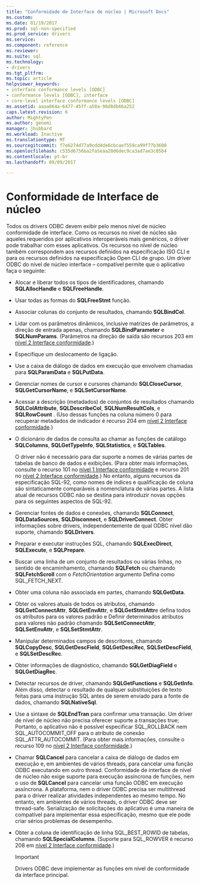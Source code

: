 ```yaml
---
title: "Conformidade de Interface de núcleo | Microsoft Docs"
ms.custom: 
ms.date: 01/19/2017
ms.prod: sql-non-specified
ms.prod_service: drivers
ms.service: 
ms.component: reference
ms.reviewer: 
ms.suite: sql
ms.technology:
- drivers
ms.tgt_pltfrm: 
ms.topic: article
helpviewer_keywords:
- interface conformance levels [ODBC]
- conformance levels [ODBC], interface
- core-level interface conformance levels [ODBC]
ms.assetid: aaaa864a-6477-45ff-a50a-96d8db66a252
caps.latest.revision: 6
author: MightyPen
ms.author: genemi
manager: jhubbard
ms.workload: Inactive
ms.translationtype: MT
ms.sourcegitcommit: f7e6274d77a9cdd4de6cbcaef559ca99f77b3608
ms.openlocfilehash: c535d6756ba2fa5eaa20d6dec9ca3ad7ae3c85b4
ms.contentlocale: pt-br
ms.lasthandoff: 09/09/2017

---
```

# <a name="core-interface-conformance"></a>Conformidade de Interface de núcleo
Todos os drivers ODBC devem exibir pelo menos nível de núcleo conformidade de interface. Como os recursos no nível de núcleo são aqueles requeridos por aplicativos interoperáveis mais genéricos, o driver pode trabalhar com esses aplicativos. Os recursos no nível de núcleo também correspondem aos recursos definidos na especificação ISO CLI e para os recursos definidos na especificação Open CLI de grupo. Um driver ODBC do nível de núcleo interface – compatível permite que o aplicativo faça o seguinte:  
  
-   Alocar e liberar todos os tipos de identificadores, chamando **SQLAllocHandle** e **SQLFreeHandle**.  
  
-   Usar todas as formas do **SQLFreeStmt** função.  
  
-   Associar colunas do conjunto de resultados, chamando **SQLBindCol**.  
  
-   Lidar com os parâmetros dinâmicos, inclusive matrizes de parâmetros, a direção de entrada apenas, chamando **SQLBindParameter** e **SQLNumParams**. (Parâmetros na direção de saída são recursos 203 em [nível 2 Interface conformidade](../../../odbc/reference/develop-app/level-2-interface-conformance.md).)  
  
-   Especifique um deslocamento de ligação.  
  
-   Use a caixa de diálogo de dados em execução que envolvem chamadas para **SQLParamData** e **SQLPutData**.  
  
-   Gerenciar nomes de cursor e cursores chamando **SQLCloseCursor**, **SQLGetCursorName**, e **SQLSetCursorName**.  
  
-   Acessar a descrição (metadados) de conjuntos de resultados chamando **SQLColAttribute**, **SQLDescribeCol**, **SQLNumResultCols**, e **SQLRowCount** . (Uso dessas funções na coluna número 0 para recuperar metadados de indicador é recurso 204 em [nível 2 Interface conformidade](../../../odbc/reference/develop-app/level-2-interface-conformance.md).)  
  
-   O dicionário de dados de consulta ao chamar as funções de catálogo **SQLColumns**, **SQLGetTypeInfo**, **SQLStatistics**, e **SQLTables**.  
  
     O driver não é necessário para dar suporte a nomes de várias partes de tabelas de banco de dados e exibições. (Para obter mais informações, consulte o recurso 101 no [nível 1 Interface conformidade](../../../odbc/reference/develop-app/level-1-interface-conformance.md) e recurso 201 no [nível 2 Interface conformidade](../../../odbc/reference/develop-app/level-2-interface-conformance.md).) No entanto, alguns recursos da especificação SQL-92, como nomes de índices e qualificação de coluna são sintaticamente comparáveis a nomenclatura de várias partes. A lista atual de recursos ODBC não se destina para introduzir novas opções para os seguintes aspectos de SQL-92.  
  
-   Gerenciar fontes de dados e conexões, chamando **SQLConnect**, **SQLDataSources**, **SQLDisconnect**, e **SQLDriverConnect**. Obter informações sobre drivers, independentemente de qual ODBC nível dão suporte, chamando **SQLDrivers**.  
  
-   Preparar e executar instruções SQL, chamando **SQLExecDirect**, **SQLExecute**, e **SQLPrepare**.  
  
-   Buscar uma linha de um conjunto de resultados ou várias linhas, no sentido de encaminhamento, chamando **SQLFetch** ou chamando **SQLFetchScroll** com o *FetchOrientation* argumento Defina como SQL_FETCH_NEXT.  
  
-   Obter uma coluna não associada em partes, chamando **SQLGetData**.  
  
-   Obter os valores atuais de todos os atributos, chamando **SQLGetConnectAttr**, **SQLGetEnvAttr**, e **SQLGetStmtAttr**e defina todos os atributos para os valores padrão e Definir determinados atributos para valores não padrão chamando **SQLSetConnectAttr**, **SQLSetEnvAttr**, e **SQLSetStmtAttr**.  
  
-   Manipular determinados campos de descritores, chamando **SQLCopyDesc**, **SQLGetDescField**, **SQLGetDescRec**, **SQLSetDescField**, e **SQLSetDescRec**.  
  
-   Obter informações de diagnóstico, chamando **SQLGetDiagField** e **SQLGetDiagRec**.  
  
-   Detectar recursos de driver, chamando **SQLGetFunctions** e **SQLGetInfo**. Além disso, detectar o resultado de qualquer substituições de texto feitas para uma instrução SQL antes de serem enviado para a fonte de dados, chamando **SQLNativeSql**.  
  
-   Use a sintaxe de **SQLEndTran** para confirmar uma transação. Um driver de nível de núcleo não precisa oferecer suporte a transações true; Portanto, o aplicativo não é possível especificar SQL_ROLLBACK nem SQL_AUTOCOMMIT_OFF para o atributo de conexão SQL_ATTR_AUTOCOMMIT. (Para obter mais informações, consulte o recurso 109 no [nível 2 Interface conformidade](../../../odbc/reference/develop-app/level-2-interface-conformance.md).)  
  
-   Chamar **SQLCancel** para cancelar a caixa de diálogo de dados em execução e, em ambientes de vários threads, para cancelar uma função ODBC executando em outro thread. Conformidade de interface de nível de núcleo não exige suporte para execução assíncrona de funções, nem o uso de **SQLCancel** para cancelar uma função ODBC em execução assíncrona. A plataforma, nem o driver ODBC precisa ser multithread para o driver realizar atividades independentes ao mesmo tempo. No entanto, em ambientes de vários threads, o driver ODBC deve ser thread-safe. Serialização de solicitações do aplicativo é uma maneira de compatível para implementar essa especificação, mesmo que ele pode criar sérios problemas de desempenho.  
  
-   Obter a coluna de identificação de linha SQL_BEST_ROWID de tabelas, chamando **SQLSpecialColumns**. (Suporte para SQL_ROWVER é recurso 208 em [nível 2 Interface conformidade](../../../odbc/reference/develop-app/level-2-interface-conformance.md).)  
  
    > [!IMPORTANT]  
    >  Drivers ODBC deve implementar as funções em nível de conformidade da interface principal.

